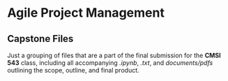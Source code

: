 # Agile Project Management

## Capstone Files

Just a grouping of files that are a part of the final submission for the **CMSI 543** class, including all accompanying *.ipynb*, *.txt*, and *documents/pdfs* outlining the scope, outline, and final product.

